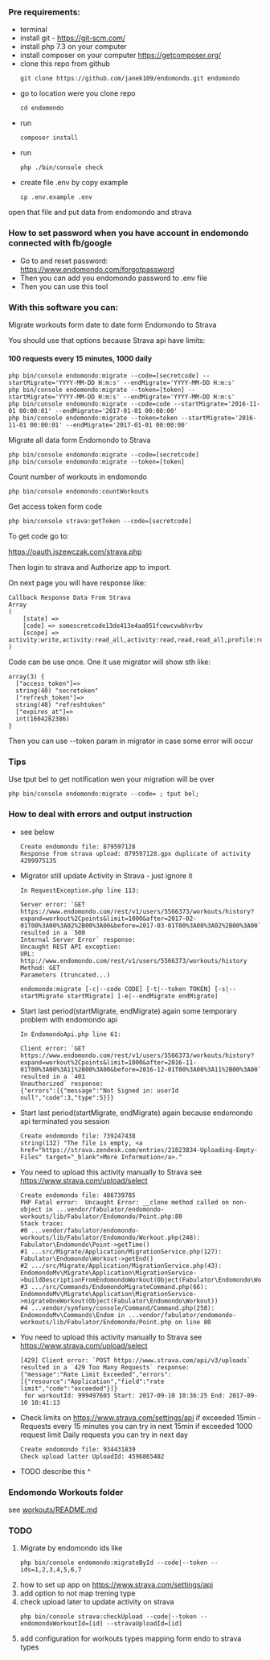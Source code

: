 
### Pre requirements:

- terminal
- install git - https://git-scm.com/
- install php 7.3 on your computer
- install composer on your computer https://getcomposer.org/
- clone this repo from github
    ```
    git clone https://github.com/janek109/endomondo.git endomondo
    ```
- go to location were you clone repo
    ```
    cd endomondo
    ```
- run 
    ```
    composer install
    ```
- run 
    ```
    php ./bin/console check
    ```
- create file .env by copy example
    ```
    cp .env.example .env
    ```
open that file and put data from endomondo and strava

### How to set password when you have account in endomondo connected with fb/google
- Go to and reset password: https://www.endomondo.com/forgotpassword
- Then you can add you endomondo password to .env file
- Then you can use this tool

### With this software you can:

Migrate workouts form date to date form Endomondo to Strava

You should use that options because Strava api have limits:

#### 100 requests every 15 minutes, 1000 daily

```
php bin/console endomondo:migrate --code=[secretcode] --startMigrate='YYYY-MM-DD H:m:s' --endMigrate='YYYY-MM-DD H:m:s'
php bin/console endomondo:migrate --token=[token] --startMigrate='YYYY-MM-DD H:m:s' --endMigrate='YYYY-MM-DD H:m:s'
php bin/console endomondo:migrate --code=code --startMigrate='2016-11-01 00:00:01' --endMigrate='2017-01-01 00:00:00'
php bin/console endomondo:migrate --token=token --startMigrate='2016-11-01 00:00:01' --endMigrate='2017-01-01 00:00:00'
```

Migrate all data form Endomondo to Strava

```
php bin/console endomondo:migrate --code=[secretcode]
php bin/console endomondo:migrate --token=[token]
```

Count number of workouts in endomondo

```
php bin/console endomondo:countWorkouts
```

Get access token form code

```
php bin/console strava:getToken --code=[secretcode]
```

To get code go to:

https://oauth.jszewczak.com/strava.php

Then login to strava and Authorize app to import.

On next page you will have response like:

```
Callback Response Data From Strava
Array
(
    [state] => 
    [code] => somescretcode13de413e4aa051fcewcvwbhvrbv
    [scope] => activity:write,activity:read_all,activity:read,read,read_all,profile:read_all,profile:write
)
```

Code can be use once. One it use migrator will show sth like:
```
array(3) {
  ["access_token"]=>
  string(40) "secretoken"
  ["refresh_token"]=>
  string(40) "refreshtoken"
  ["expires_at"]=>
  int(1604282386)
}
```

Then you can use --token param in migrator in case some error will occur 

### Tips

Use tput bel to get notification wen your migration will be over

```
php bin/console endomondo:migrate --code= ; tput bel;
```

### How to deal with errors and output instruction

* see below

    ```
    Create endomondo file: 879597128
    Response from strava upload: 879597128.gpx duplicate of activity 4299975135
    ```
* Migrator still update Activity in Strava - just ignore it
   
    ```
    In RequestException.php line 113:

    Server error: `GET https://www.endomondo.com/rest/v1/users/5566373/workouts/history?expand=workout%2Cpoints&limit=1000&after=2017-02-01T00%3A00%3A02%2B00%3A00&before=2017-03-01T00%3A00%3A02%2B00%3A00` resulted in a `500
    Internal Server Error` response:
    Uncaught REST API exception:
    URL: http://www.endomondo.com/rest/v1/users/5566373/workouts/history
    Method: GET
    Parameters (truncated...)

    endomondo:migrate [-c|--code CODE] [-t|--token TOKEN] [-s|--startMigrate startMigrate] [-e|--endMigrate endMigrate]
    ```
* Start last period(startMigrate, endMigrate) again some temporary problem with endomondo api 
    ```
    In EndomondoApi.php line 61:

    Client error: `GET https://www.endomondo.com/rest/v1/users/5566373/workouts/history?expand=workout%2Cpoints&limit=1000&after=2016-11-01T00%3A00%3A11%2B00%3A00&before=2016-12-01T00%3A00%3A11%2B00%3A00` resulted in a `401
    Unauthorized` response:
    {"errors":[{"message":"Not Signed in: userId null","code":3,"type":5}]}
    ```
* Start last period(startMigrate, endMigrate) again because endomondo api terminated you session 
    ```
    Create endomondo file: 739247438
    string(132) "The file is empty, <a href="https://strava.zendesk.com/entries/21823834-Uploading-Empty-Files" target="_blank">More Information</a>."
    ```
* You need to upload this activity manually to Strava see https://www.strava.com/upload/select
    ```
    Create endomondo file: 486739785
    PHP Fatal error:  Uncaught Error: __clone method called on non-object in ...vendor/fabulator/endomondo-workouts/lib/Fabulator/Endomondo/Point.php:80
    Stack trace:
    #0 ...vendor/fabulator/endomondo-workouts/lib/Fabulator/Endomondo/Workout.php(248): Fabulator\Endomondo\Point->getTime()
    #1 ...src/Migrate/Application/MigrationService.php(127): Fabulator\Endomondo\Workout->getEnd()
    #2 .../src/Migrate/Application/MigrationService.php(43): EndomondoMv\Migrate\Application\MigrationService->buildDescriptionFromEndomondoWorkout(Object(Fabulator\Endomondo\Workout))
    #3 .../src/Commands/EndomondoMigrateCommand.php(66): EndomondoMv\Migrate\Application\MigrationService->migrateOneWorkout(Object(Fabulator\Endomondo\Workout))
    #4 ...vendor/symfony/console/Command/Command.php(258): EndomondoMv\Commands\Endom in ...vendor/fabulator/endomondo-workouts/lib/Fabulator/Endomondo/Point.php on line 80
    ```
* You need to upload this activity manually to Strava see https://www.strava.com/upload/select
    ```
    [429] Client error: `POST https://www.strava.com/api/v3/uploads` resulted in a `429 Too Many Requests` response:
    {"message":"Rate Limit Exceeded","errors":[{"resource":"Application","field":"rate limit","code":"exceeded"}]}
     for workoutId: 999497603 Start: 2017-09-10 10:36:25 End: 2017-09-10 10:41:13
    ```
* Check limits on https://www.strava.com/settings/api 
    if exceeded 15min - Requests every 15 minutes you can try in next 15min
    if exceeded 1000 request limit Daily requests you can try in next day

    ```
    Create endomondo file: 934431839
    Check upload latter UploadId: 4596865482
    ```
* TODO describe this ^

### Endomondo Workouts folder
see [workouts/README.md](workouts/README.md)

### TODO

1. Migrate by endomondo ids like 
    ```
    php bin/console endomondo:migrateById --code|--token --ids=1,2,3,4,5,6,7
    ```
2. how to set up app on https://www.strava.com/settings/api
3. add option to not map trening type
4. check upload later to update activity on strava
    ```
    php bin/console strava:checkUpload --code|--token --endomondoWorkoutId=[id] --stravaUploadId=[id]
    ```
5. add configuration for workouts types mapping form endo to strava types
